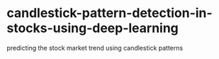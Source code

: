# candlestick-pattern-detection-in-stocks-using-deep-learning
predicting the stock market trend using candlestick patterns 
